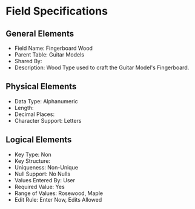 # Field Specifications

## General Elements

- Field Name: Fingerboard Wood
- Parent Table: Guitar Models
- Shared By: 
- Description: Wood Type used to craft the Guitar Model's Fingerboard.

## Physical Elements

- Data Type: Alphanumeric
- Length: 
- Decimal Places: 
- Character Support: Letters

## Logical Elements

- Key Type: Non
- Key Structure:
- Uniqueness: Non-Unique
- Null Support: No Nulls
- Values Entered By: User
- Required Value: Yes
- Range of Values: Rosewood, Maple
- Edit Rule: Enter Now, Edits Allowed
